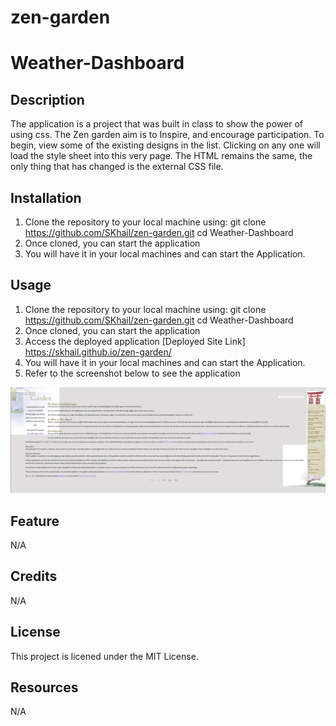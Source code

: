 # zen-garden

# Weather-Dashboard

## Description

The application is a project that was built in class to show the power of using css. The Zen garden aim is to Inspire, and encourage participation. To begin, view some of the existing designs in the list. Clicking on any one will load the style sheet into this very page. The HTML remains the same, the only thing that has changed is the external CSS file.

## Installation

1.  Clone the repository to your local machine using:
    git clone https://github.com/SKhail/zen-garden.git
    cd Weather-Dashboard
2.  Once cloned, you can start the application
3.  You will have it in your local machines and can start the Application.

## Usage

1.  Clone the repository to your local machine using:
    git clone https://github.com/SKhail/zen-garden.git
    cd Weather-Dashboard
2.  Once cloned, you can start the application
3.  Access the deployed application [Deployed Site Link] https://skhail.github.io/zen-garden/
4.  You will have it in your local machines and can start the Application.
5.  Refer to the screenshot below to see the application

<img src="assets/images/zen-image.png" alt="Zen" />

## Feature

N/A

## Credits

N/A

## License

This project is licened under the MIT License.

## Resources

N/A
